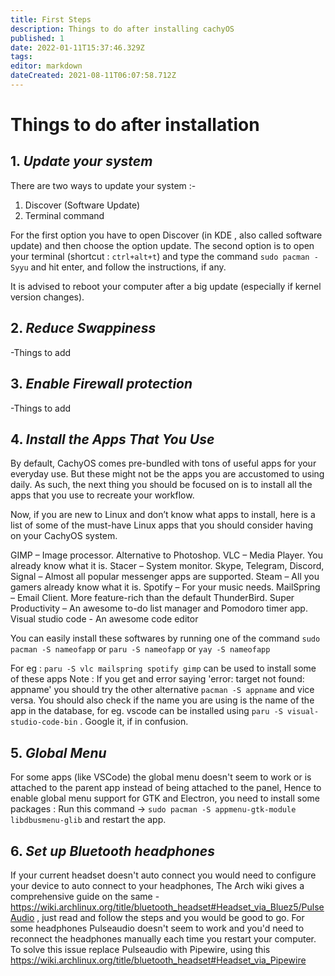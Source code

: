 ```yaml
---
title: First Steps
description: Things to do after installing cachyOS
published: 1
date: 2022-01-11T15:37:46.329Z
tags: 
editor: markdown
dateCreated: 2021-08-11T06:07:58.712Z
---
```


# Things to do after installation

## 1. ***Update your system***
There are two ways to update your system :-
1. Discover (Software Update)
2. Terminal command 


For the first option you have to open Discover (in KDE , also called software update) and then choose the option update. 
The second option is to open your terminal (shortcut : `ctrl+alt+t`) and type the command `sudo pacman -Syyu` and hit enter, and follow the instructions, if any.

It is advised to reboot your computer after a big update (especially if kernel version changes).

## 2. ***Reduce Swappiness***
-Things to add
## 3. ***Enable Firewall protection***
-Things to add

## 4. ***Install the Apps That You Use***
By default, CachyOS comes pre-bundled with tons of useful apps for your everyday use. But these might not be the apps you are accustomed to using daily. As such, the next thing you should be focused on is to install all the apps that you use to recreate your workflow.

Now, if you are new to Linux and don’t know what apps to install, here is a list of some of the must-have Linux apps that you should consider having on your CachyOS system.

GIMP – Image processor. Alternative to Photoshop.
VLC – Media Player. You already know what it is.
Stacer – System monitor.
Skype, Telegram, Discord, Signal – Almost all popular messenger apps are supported.
Steam – All you gamers already know what it is.
Spotify – For your music needs.
MailSpring – Email Client. More feature-rich than the default ThunderBird.
Super Productivity – An awesome to-do list manager and Pomodoro timer app.
Visual studio code - An awesome code editor


You can easily install these softwares by running one of the command `sudo pacman -S nameofapp` or `paru -S nameofapp` or `yay -S nameofapp`

For eg : `paru -S vlc mailspring spotify gimp` can be used to install some of these apps
Note : If you get and error saying 'error: target not found: appname' you should try the other alternative `pacman -S appname` and vice versa. You should also check if the name you are using is the name of the app in the database, for eg. vscode can be installed using `paru -S visual-studio-code-bin` . Google it, if in confusion.


## 5. ***Global Menu***
For some apps (like VSCode) the global menu doesn't seem to work or is attached to the parent app instead of being attached to the panel, Hence to enable global menu support for GTK and Electron, you need to install some packages :
Run this command -> `sudo pacman -S appmenu-gtk-module libdbusmenu-glib` and restart the app.

## 6. ***Set up Bluetooth headphones***
If your current headset doesn't auto connect you would need to configure your device to auto connect to your headphones, The Arch wiki gives a comprehensive guide on the same - https://wiki.archlinux.org/title/bluetooth_headset#Headset_via_Bluez5/PulseAudio , just read and follow the steps and you would be good to go.
For some headphones Pulseaudio doesn't seem to work and you'd need to reconnect the headphones manually each time you restart your computer. To solve this issue replace Pulseaudio with Pipewire, using this https://wiki.archlinux.org/title/bluetooth_headset#Headset_via_Pipewire